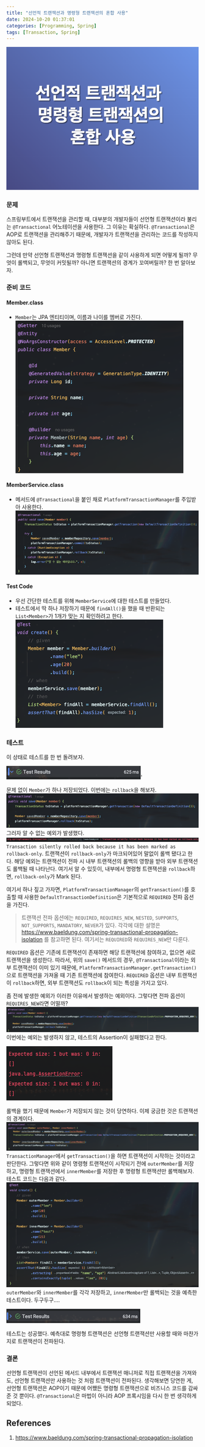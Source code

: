 ```yaml
---
title: "선언적 트랜잭션과 명령형 트랜잭션의 혼합 사용"
date: 2024-10-20 01:37:01
categories: [Programming, Spring]
tags: [Transaction, Spring]
---
```


![image](/asset/img/2024-10-20-선언적-트랜잭션과-명령형-트랜잭션의-혼합-사용/Pasted-image-20241020170820.png)

### 문제
스프링부트에서 트랜잭션을 관리할 때, 대부분의 개발자들이 선언형 트랜잭션이라 불리는 `@Transactional` 어노테이션을 사용한다. 그 이유는 확실하다. `@Transactional`은 AOP로 트랜잭션을 관리해주기 때문에, 개발자가 트랜잭션을 관리하는 코드를 작성하지 않아도 된다.

그런데 만약 선언형 트랜잭션과 명령형  트랜잭션을 같이 사용하게 되면 어떻게 될까? 무엇이 롤백되고, 무엇이 커밋될까? 아니면 트랜잭션의 경계가 꼬여버릴까? 한 번 알아보자.

### 준비 코드

#### Member.class
- `Member`는 JPA 엔티티이며, 이름과 나이를 멤버로 가진다.
![image](/asset/img/2024-10-20-선언적-트랜잭션과-명령형-트랜잭션의-혼합-사용/blog_1.png)
#### MemberService.class
- 메서드에 `@Transactional`을 붙인 채로 `PlatformTransactionManager`를 주입받아 사용한다. 
![image](/asset/img/2024-10-20-선언적-트랜잭션과-명령형-트랜잭션의-혼합-사용/blog_2.png)

#### Test Code
- 우선 간단한 테스트를 위해 `MemberService`에 대한 테스트를 만들었다.
- 테스트에서 딱 하나 저장하기 때문에 `findAll()`을 했을 때 반환되는 `List<Member>`가 1개가 맞는 지 확인하려고 한다.
![image](/asset/img/2024-10-20-선언적-트랜잭션과-명령형-트랜잭션의-혼합-사용/blog_3.png)

### 테스트

이 상태로 테스트를 한 번 돌려보자.

![image](/asset/img/2024-10-20-선언적-트랜잭션과-명령형-트랜잭션의-혼합-사용/blog_4.png)'

문제 없이 `Member`가 하나 저장되었다. 이번에는 `rollback`을 해보자.
![image](/asset/img/2024-10-20-선언적-트랜잭션과-명령형-트랜잭션의-혼합-사용/blog_5.png)
그러자 알 수 없는 예외가 발생했다.
![image](/asset/img/2024-10-20-선언적-트랜잭션과-명령형-트랜잭션의-혼합-사용/blog_6.png)
`Transaction silently rolled back because it has been marked as rollback-only`. 트랜잭션이 `rollback-only`가 마크되어있어 말없이 롤백 됐다고 한다. 해당 예외는 트랜잭션이 전파 시 내부 트랜잭션의 롤백의 영향을 받아 외부 트랜잭션도 롤백될 때 나타난다. 여기서 알 수 있듯이, 내부에서 명령형 트랜잭션을 `rollback`하면, `rollback-only`가 Mark 된다.

여기서 하나 짚고 가자면, `PlatformTransactionManager`의 `getTransaction()`를 호출할 때 사용한 `DefaultTransactionDefinition`은 기본적으로 `REQUIRED` 전파 옵션을 가진다.

> 트랜잭션 전파 옵션에는 `REQUIRED`, `REQUIRES_NEW`, `NESTED`, `SUPPORTS`, `NOT_SUPPORTS`, `MANDATORY`, `NEVER`가 있다. 각각에 대한 설명은 https://www.baeldung.com/spring-transactional-propagation-isolation 를 참고하면 된다. 여기서는 `REQUIRED`와 `REQUIRES_NEW`만 다룬다.

`REQUIRED` 옵션은 기존에 트랜잭션이 존재하면 해당 트랜잭션에 참여하고, 없으면 새로 트랜잭션을 생성한다.
따라서, 위의 `save()` 메서드의 경우, `@Transactional`이라는 외부 트랜잭션이 이미 있기 때문에, `PlatformTransactionManager.getTransaction()` 으로 트랜잭션을 가져올 때 기존 트랜잭션에 참여한다.  `REQUIRED` 옵션은 내부 트랜잭션이 `rollback`하면, 외부 트랜잭션도 `rollback`이 되는 특성을 가지고 있다.

좀 전에 발생한 예외가 이러한 이유에서 발생하는 예외이다. 그렇다면 전파 옵션이 `REQUIRES_NEW`라면 어떨까?
![image](/asset/img/2024-10-20-선언적-트랜잭션과-명령형-트랜잭션의-혼합-사용/blog_7.png)
이번에는 예외는 발생하지 않고, 테스트의 Assertion이 실패했다고 한다.

![image](/asset/img/2024-10-20-선언적-트랜잭션과-명령형-트랜잭션의-혼합-사용/blog_11.png)

롤백을 했기 때문에 `Member`가 저장되지 않는 것이 당연하다. 이제 궁금한 것은 트랜잭션의 경계이다.
![image](/asset/img/2024-10-20-선언적-트랜잭션과-명령형-트랜잭션의-혼합-사용/blog_8.png)
`TransactionManager`에서 `getTransaction()`을 하면 트랜잭션이 시작하는 것이라고 판단한다. 그렇다면 위와 같이 명령형 트랜잭션이 시작되기 전에 `outerMember`를 저장하고, 명령형 트랜잭션에서 `innerMember`를 저장한 후 명령형 트랜잭션만 롤백해보자. 테스트 코드는 다음과 같다.
![image](/asset/img/2024-10-20-선언적-트랜잭션과-명령형-트랜잭션의-혼합-사용/blog_9.png)
`outerMember`와 `innerMember`를 각각 저장하고, `innerMember`만 롤백되는 것을 예측한 테스트이다.
두구두구....

![image](/asset/img/2024-10-20-선언적-트랜잭션과-명령형-트랜잭션의-혼합-사용/blog_10.png)

테스트는 성공했다. 예측대로 명령형 트랜잭션은 선언형 트랜잭션만 사용할 때와 마찬가지로 트랜잭션이 전파된다.

### 결론
선언형 트랜잭션이 선언된 메서드 내부에서 트랜잭션 매니저로 직접 트랜잭션을 가져와도, 선언형 트랜잭션만 사용하는 것 처럼 트랜잭션이 전파된다. 생각해보면 당연한 게, 선언형 트랜잭션은 AOP이기 때문에 어쨌든 명령형 트랜잭션으로 비즈니스 코드를 감싸준 것 뿐이다. `@Transactional`은 마법이 아니라 AOP 프록시임을 다시 한 번 생각하게 되었다.

## References
1. https://www.baeldung.com/spring-transactional-propagation-isolation